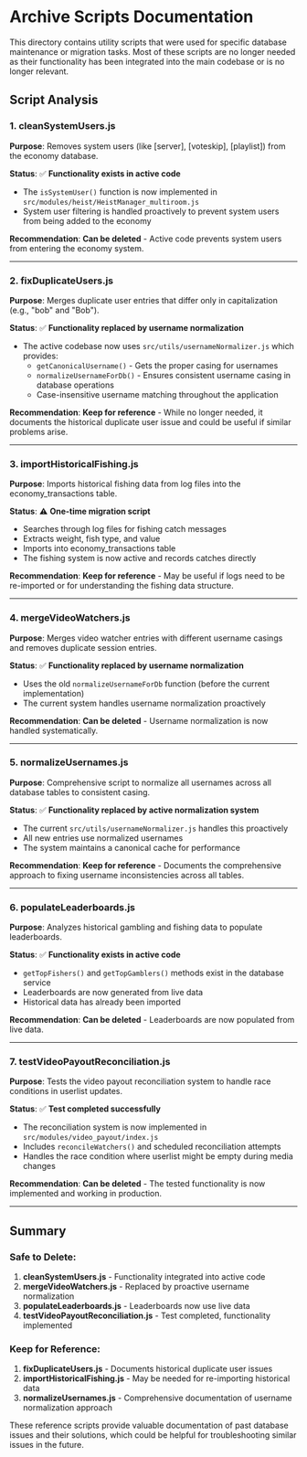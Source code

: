 # Archive Scripts Documentation

This directory contains utility scripts that were used for specific database maintenance or migration tasks. Most of these scripts are no longer needed as their functionality has been integrated into the main codebase or is no longer relevant.

## Script Analysis

### 1. cleanSystemUsers.js
**Purpose**: Removes system users (like [server], [voteskip], [playlist]) from the economy database.

**Status**: ✅ **Functionality exists in active code**
- The `isSystemUser()` function is now implemented in `src/modules/heist/HeistManager_multiroom.js`
- System user filtering is handled proactively to prevent system users from being added to the economy

**Recommendation**: **Can be deleted** - Active code prevents system users from entering the economy system.

---

### 2. fixDuplicateUsers.js
**Purpose**: Merges duplicate user entries that differ only in capitalization (e.g., "bob" and "Bob").

**Status**: ✅ **Functionality replaced by username normalization**
- The active codebase now uses `src/utils/usernameNormalizer.js` which provides:
  - `getCanonicalUsername()` - Gets the proper casing for usernames
  - `normalizeUsernameForDb()` - Ensures consistent username casing in database operations
  - Case-insensitive username matching throughout the application

**Recommendation**: **Keep for reference** - While no longer needed, it documents the historical duplicate user issue and could be useful if similar problems arise.

---

### 3. importHistoricalFishing.js
**Purpose**: Imports historical fishing data from log files into the economy_transactions table.

**Status**: ⚠️ **One-time migration script**
- Searches through log files for fishing catch messages
- Extracts weight, fish type, and value
- Imports into economy_transactions table
- The fishing system is now active and records catches directly

**Recommendation**: **Keep for reference** - May be useful if logs need to be re-imported or for understanding the fishing data structure.

---

### 4. mergeVideoWatchers.js
**Purpose**: Merges video watcher entries with different username casings and removes duplicate session entries.

**Status**: ✅ **Functionality replaced by username normalization**
- Uses the old `normalizeUsernameForDb` function (before the current implementation)
- The current system handles username normalization proactively

**Recommendation**: **Can be deleted** - Username normalization is now handled systematically.

---

### 5. normalizeUsernames.js
**Purpose**: Comprehensive script to normalize all usernames across all database tables to consistent casing.

**Status**: ✅ **Functionality replaced by active normalization system**
- The current `src/utils/usernameNormalizer.js` handles this proactively
- All new entries use normalized usernames
- The system maintains a canonical cache for performance

**Recommendation**: **Keep for reference** - Documents the comprehensive approach to fixing username inconsistencies across all tables.

---

### 6. populateLeaderboards.js
**Purpose**: Analyzes historical gambling and fishing data to populate leaderboards.

**Status**: ✅ **Functionality exists in active code**
- `getTopFishers()` and `getTopGamblers()` methods exist in the database service
- Leaderboards are now generated from live data
- Historical data has already been imported

**Recommendation**: **Can be deleted** - Leaderboards are now populated from live data.

---

### 7. testVideoPayoutReconciliation.js
**Purpose**: Tests the video payout reconciliation system to handle race conditions in userlist updates.

**Status**: ✅ **Test completed successfully**
- The reconciliation system is now implemented in `src/modules/video_payout/index.js`
- Includes `reconcileWatchers()` and scheduled reconciliation attempts
- Handles the race condition where userlist might be empty during media changes

**Recommendation**: **Can be deleted** - The tested functionality is now implemented and working in production.

---

## Summary

### Safe to Delete:
1. **cleanSystemUsers.js** - Functionality integrated into active code
2. **mergeVideoWatchers.js** - Replaced by proactive username normalization
3. **populateLeaderboards.js** - Leaderboards now use live data
4. **testVideoPayoutReconciliation.js** - Test completed, functionality implemented

### Keep for Reference:
1. **fixDuplicateUsers.js** - Documents historical duplicate user issues
2. **importHistoricalFishing.js** - May be needed for re-importing historical data
3. **normalizeUsernames.js** - Comprehensive documentation of username normalization approach

These reference scripts provide valuable documentation of past database issues and their solutions, which could be helpful for troubleshooting similar issues in the future.